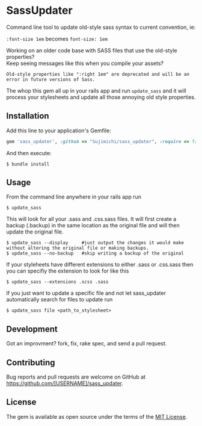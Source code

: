# SassUpdater

Command line tool to update old-style sass syntax to current convention, ie:

`:font-size 1em` becomes `font-size: 1em`
    
Working on an older code base with SASS files that use the old-style properties?   
Keep seeing messages like this when you compile your assets?

    Old-style properties like ":right 1em" are deprecated and will be an error in future versions of Sass.
    
The whop this gem all up in your rails app and run `update_sass` and it will process your stylesheets and update all those annoying old style properties.


## Installation

Add this line to your application's Gemfile:

```ruby
gem 'sass_updater', :github => "Sujimichi/sass_updater", :require => false
```

And then execute:

    $ bundle install


## Usage

From the command line anywhere in your rails app run

    $ update_sass
    
This will look for all your .sass and .css.sass files. It will first create a backup (.backup) in the same location as the original file and will then update the original file.

    $ update_sass --display     #just output the changes it would make without altering the original file or making backups.
    $ update_sass --no-backup   #skip writing a backup of the original
    
If your styleheets have different extensions to either .sass or .css.sass then you can specifiy the extension to look for like this

    $ update_sass --extensions .scss .sass
    
If you just want to update a specific file and not let sass_updater automatically search for files to update run

    $ update_sass file <path_to_stylesheet>
    
    
## Development

Got an improvment? fork, fix, rake spec, and send a pull request.

## Contributing

Bug reports and pull requests are welcome on GitHub at https://github.com/[USERNAME]/sass_updater.

## License

The gem is available as open source under the terms of the [MIT License](http://opensource.org/licenses/MIT).
